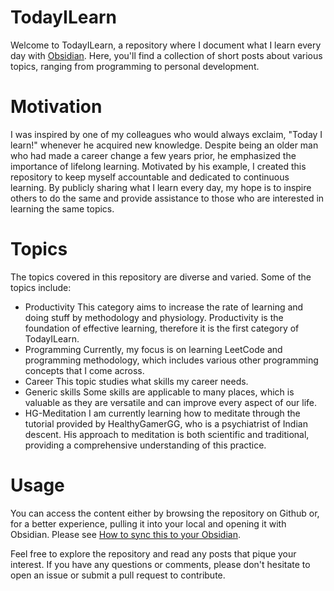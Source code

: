 # TodayILearn
Welcome to TodayILearn, a repository where I document what I learn every day with [Obsidian](https://obsidian.md/). Here, you'll find a collection of short posts about various topics, ranging from programming to personal development.

# Motivation
I was inspired by one of my colleagues who would always exclaim, "Today I learn!" whenever he acquired new knowledge. Despite being an older man who had made a career change a few years prior, he emphasized the importance of lifelong learning. Motivated by his example, I created this repository to keep myself accountable and dedicated to continuous learning. By publicly sharing what I learn every day, my hope is to inspire others to do the same and provide assistance to those who are interested in learning the same topics.

# Topics
The topics covered in this repository are diverse and varied. Some of the topics include:

- Productivity
	This category aims to increase the rate of learning and doing stuff by methodology and physiology. Productivity is the foundation of effective learning, therefore it is the first category of TodayILearn. 
- Programming
	Currently, my focus is on learning LeetCode and programming methodology, which includes various other programming concepts that I come across.
 - Career
	This topic studies what skills my career needs.
- Generic skills
	Some skills are applicable to many places, which is valuable as they are versatile and can improve every aspect of our life.
- HG-Meditation
	I am currently learning how to meditate through the tutorial provided by HealthyGamerGG, who is a psychiatrist of Indian descent. His approach to meditation is both scientific and traditional, providing a comprehensive understanding of this practice.
# Usage

You can access the content either by browsing the repository on Github or, for a better experience, pulling it into your local and opening it with Obsidian. Please see [How to sync this to your Obsidian](How%20to%20sync%20this%20to%20your%20Obsidian.md).

Feel free to explore the repository and read any posts that pique your interest. If you have any questions or comments, please don't hesitate to open an issue or submit a pull request to contribute.